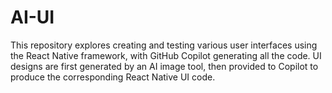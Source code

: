 # AI-UI
This repository explores creating and testing various user interfaces using the React Native framework, with GitHub Copilot generating all the code. UI designs are first generated by an AI image tool, then provided to Copilot to produce the corresponding React Native UI code.

